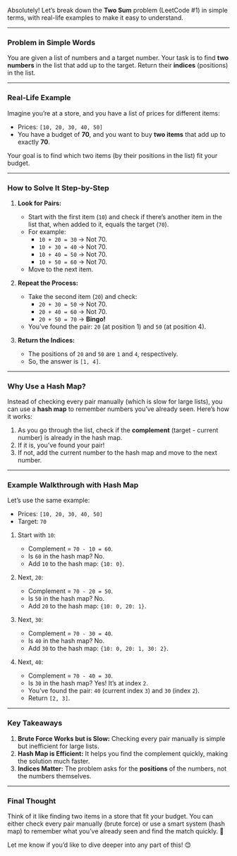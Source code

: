 Absolutely! Let’s break down the **Two Sum** problem (LeetCode #1) in simple terms, with real-life examples to make it easy to understand.

---

### **Problem in Simple Words**
You are given a list of numbers and a target number. Your task is to find **two numbers** in the list that add up to the target. Return their **indices** (positions) in the list.

---

### **Real-Life Example**
Imagine you’re at a store, and you have a list of prices for different items:
- Prices: `[10, 20, 30, 40, 50]`
- You have a budget of **70**, and you want to buy **two items** that add up to exactly **70**.

Your goal is to find which two items (by their positions in the list) fit your budget.

---

### **How to Solve It Step-by-Step**
1. **Look for Pairs:**
   - Start with the first item (`10`) and check if there’s another item in the list that, when added to it, equals the target (`70`).
   - For example:
     - `10 + 20 = 30` → Not 70.
     - `10 + 30 = 40` → Not 70.
     - `10 + 40 = 50` → Not 70.
     - `10 + 50 = 60` → Not 70.
   - Move to the next item.

2. **Repeat the Process:**
   - Take the second item (`20`) and check:
     - `20 + 30 = 50` → Not 70.
     - `20 + 40 = 60` → Not 70.
     - `20 + 50 = 70` → **Bingo!**
   - You’ve found the pair: `20` (at position 1) and `50` (at position 4).

3. **Return the Indices:**
   - The positions of `20` and `50` are `1` and `4`, respectively.
   - So, the answer is `[1, 4]`.

---

### **Why Use a Hash Map?**
Instead of checking every pair manually (which is slow for large lists), you can use a **hash map** to remember numbers you’ve already seen. Here’s how it works:
1. As you go through the list, check if the **complement** (target - current number) is already in the hash map.
2. If it is, you’ve found your pair!
3. If not, add the current number to the hash map and move to the next number.

---

### **Example Walkthrough with Hash Map**
Let’s use the same example:
- Prices: `[10, 20, 30, 40, 50]`
- Target: `70`

1. Start with `10`:
   - Complement = `70 - 10 = 60`.
   - Is `60` in the hash map? No.
   - Add `10` to the hash map: `{10: 0}`.

2. Next, `20`:
   - Complement = `70 - 20 = 50`.
   - Is `50` in the hash map? No.
   - Add `20` to the hash map: `{10: 0, 20: 1}`.

3. Next, `30`:
   - Complement = `70 - 30 = 40`.
   - Is `40` in the hash map? No.
   - Add `30` to the hash map: `{10: 0, 20: 1, 30: 2}`.

4. Next, `40`:
   - Complement = `70 - 40 = 30`.
   - Is `30` in the hash map? Yes! It’s at index `2`.
   - You’ve found the pair: `40` (current index `3`) and `30` (index `2`).
   - Return `[2, 3]`.

---

### **Key Takeaways**
1. **Brute Force Works but is Slow:** Checking every pair manually is simple but inefficient for large lists.
2. **Hash Map is Efficient:** It helps you find the complement quickly, making the solution much faster.
3. **Indices Matter:** The problem asks for the **positions** of the numbers, not the numbers themselves.

---

### **Final Thought**
Think of it like finding two items in a store that fit your budget. You can either check every pair manually (brute force) or use a smart system (hash map) to remember what you’ve already seen and find the match quickly. 🚀

Let me know if you’d like to dive deeper into any part of this! 😊